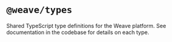 # `@weave/types`

Shared TypeScript type definitions for the Weave platform. See documentation in the codebase for details on each type.

